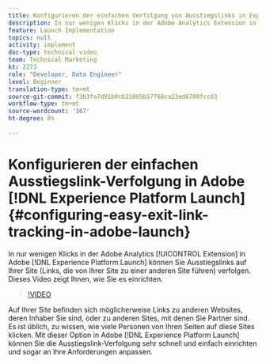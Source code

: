 ```yaml
---
title: Konfigurieren der einfachen Verfolgung von Ausstiegslinks in Experience Platform Launch
description: In nur wenigen Klicks in der Adobe Analytics Extension in Experience Platform Launch können Sie Ausstiegslinks auf Ihrer Site (Links, die von Ihrer Site zu einer anderen Site führen) verfolgen, um Beginn zu verfolgen. Dieses Video zeigt Ihnen, wie Sie es einrichten.
feature: Launch Implementation
topics: null
activity: implement
doc-type: technical video
team: Technical Marketing
kt: 2273
role: "Developer, Data Engineer"
level: Beginner
translation-type: tm+mt
source-git-commit: f3b3fa7d91b0cb21005b57768ca23ed6700fcc03
workflow-type: tm+mt
source-wordcount: '167'
ht-degree: 0%

---
```



# Konfigurieren der einfachen Ausstiegslink-Verfolgung in Adobe [!DNL Experience Platform Launch] {#configuring-easy-exit-link-tracking-in-adobe-launch}

In nur wenigen Klicks in der Adobe Analytics [!UICONTROL Extension] in Adobe [!DNL Experience Platform Launch] können Sie Ausstiegslinks auf Ihrer Site (Links, die von Ihrer Site zu einer anderen Site führen) verfolgen. Dieses Video zeigt Ihnen, wie Sie es einrichten.

>[!VIDEO](https://video.tv.adobe.com/v/25763/?quality=12)

Auf Ihrer Site befinden sich möglicherweise Links zu anderen Websites, deren Inhaber Sie sind, oder zu anderen Sites, mit denen Sie Partner sind. Es ist üblich, zu wissen, wie viele Personen von Ihren Seiten auf diese Sites klicken. Mit dieser Option in Adobe [!DNL Experience Platform Launch] können Sie die Ausstiegslink-Verfolgung sehr schnell und einfach einrichten und sogar an Ihre Anforderungen anpassen.
